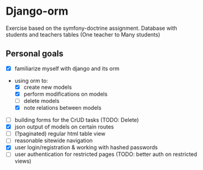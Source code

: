# Django-orm


Exercise based on the symfony-doctrine assignment. Database with students and teachers tables (One teacher to Many students)

## Personal goals
- [x] familiarize myself with django and its orm
- using orm to:
	- [x] create new models
	- [x] perform modifications on models
	- [ ] delete models
	- [x] note relations between models
- [ ] building forms for the CrUD tasks (TODO: Delete)
- [x] json output of models on certain routes
- [ ] (?paginated) regular html table view
- [ ] reasonable sitewide navigation
- [x] user login/registration & working with hashed passwords
- [ ] user authentication for restricted pages (TODO: better auth on restricted views)
